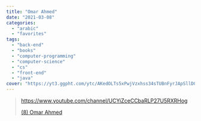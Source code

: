 ```yaml
---
title: "Omar Ahmed"
date: "2021-03-08"
categories:
  - "arabic"
  - "favorites"
tags:
  - "back-end"
  - "books"
  - "computer-programming"
  - "computer-science"
  - "cs"
  - "front-end"
  - "java"
cover: "https://yt3.ggpht.com/ytc/AKedOLTs5xPwjVzxhss34sTUBnFyrJApSllD0pa3oQaOhw=s88-c-k-c0x00ffffff-no-rj"
---
```


> https://www.youtube.com/channel/UCYiZceCCbaRLP27U5RXRHog
>
> [(8) Omar Ahmed ](https://www.youtube.com/channel/UCYiZceCCbaRLP27U5RXRHog)
